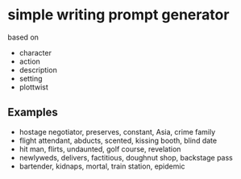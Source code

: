 # simple writing prompt generator

based on
 - character
 - action
 - description
 - setting
 - plottwist

 ## Examples
  - hostage negotiator, preserves, constant, Asia, crime family
  - flight attendant, abducts, scented, kissing booth, blind date
  - hit man, flirts, undaunted, golf course, revelation
  - newlyweds, delivers, factitious, doughnut shop, backstage pass
  - bartender, kidnaps, mortal, train station, epidemic

  